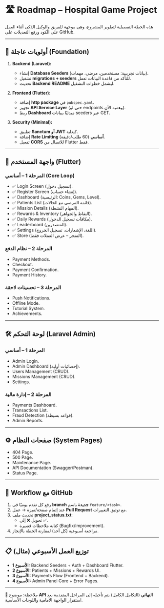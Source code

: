# 🛣️ Roadmap – Hospital Game Project

هذه الخطة التفصيلية لتطوير المشروع، وهي موجهة للفريق والوكيل الذكي أثناء العمل على الكود ورفع التعديلات على GitHub.

---

## 🔑 أولويات عاجلة (Foundation)
1. **Backend (Laravel):**
   - إنشاء **Database Seeders** (بيانات تجريبية: مستخدمين، مرضى، مهمات).
   - تشغيل **migrations + seeders** للتأكد من قاعدة البيانات تعمل.
   - تحديث **Backend README** ليشمل خطوات التشغيل.

2. **Frontend (Flutter):**
   - إضافة **http package** في `pubspec.yaml`.
   - تجهيز **API Service Layer** (حتى لو endpoints وهمية الآن).
   - ربط **Dashboard** مبدئيًا ببيانات seeders عبر GET.

3. **Security (Minimal):**
   - تطبيق **Sanctum أو JWT** كبداية.
   - إضافة **Rate Limiting أساسي** (60 طلب/دقيقة).
   - تفعيل **CORS** للاتصال من Flutter فقط.

---

## 📱 واجهة المستخدم (Flutter)

### المرحلة 1 – أساسي (Core Loop)
- ✅ Login Screen (تسجيل دخول).
- ✅ Register Screen (إنشاء حساب).
- ✅ Dashboard (الرئيسية: Coins, Gems, Level).
- ✅ Patients List (قائمة المرضى مع الحالات).
- ✅ Mission Details (المهام النشطة).
- ✅ Rewards & Inventory (النقاط والجواهر).
- ✅ Daily Rewards (مكافآت تسجيل الدخول).
- ✅ Leaderboard (المتصدرين).
- ✅ Settings (اللغة، الإشعارات، تسجيل الخروج).
- ✅ Store (المتجر – عرض العملات فقط).

### المرحلة 2 – نظام الدفع
- Payment Methods.
- Checkout.
- Payment Confirmation.
- Payment History.

### المرحلة 3 – تحسينات لاحقة
- Push Notifications.
- Offline Mode.
- Tutorial System.
- Achievements.

---

## 🛠️ لوحة التحكم (Laravel Admin)

### المرحلة 1 – أساسي
- Admin Login.
- Admin Dashboard (إحصائيات أولية).
- Users Management (CRUD).
- Missions Management (CRUD).
- Settings.

### المرحلة 2 – إدارة مالية
- Payments Dashboard.
- Transactions List.
- Fraud Detection (قواعد بسيطة).
- Admin Reports.

---

## ⚙️ صفحات النظام (System Pages)
- 404 Page.
- 500 Page.
- Maintenance Page.
- API Documentation (Swagger/Postman).
- Status Page.

---

## 🚦 Workflow مع GitHub
1. رفع كل تقدم يوميًا في **branch جديدة** باسم `feature/<task>`.
2. عند إتمام صفحة/ميزة → عمل **Pull Request** مع توثيق التغييرات.
3. تحديث ملف **project_status.txt**:
   - تحويل ❌ إلى ✅.
   - كتابة ملاحظات قصيرة (Bugfix/Improvement).
4. مراجعة أسبوعية (كل أحد) لمقارنة الخطة بالإنجاز.

---

## 📋 توزيع العمل الأسبوعي (مثال)
- **الأسبوع 1:** Backend Seeders + Auth + Dashboard Flutter.
- **الأسبوع 2:** Patients + Missions + Rewards UI.
- **الأسبوع 3:** Payments Flow (Frontend + Backend).
- **الأسبوع 4:** Admin Panel Core + Error Pages.

---

📌 ملاحظة: موضوع **API النهائي** (التكامل الكامل) يتم تأجيله إلى المراحل المتقدمة بعد استقرار الواجهة الأمامية واللوحات الأساسية.

